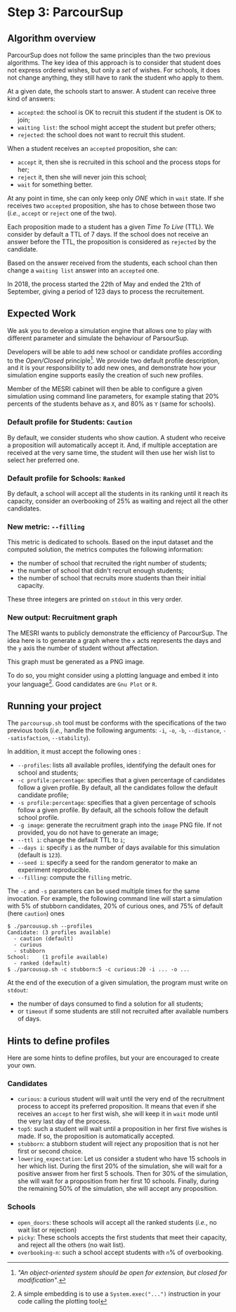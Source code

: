 # Step 3: ParcourSup

## Algorithm overview

ParcourSup does not follow the same principles than the two previous algorithms. The key idea of this approach is to consider that student does not express ordered wishes, but only a _set_ of wishes. For schools, it does not change anything, they still have to rank the student who apply to them.

At a given date, the schools start to answer. A student can receive three kind of answers:

  - `accepted`: the school is OK to recruit this student if the student is OK to join;
  - `waiting list`: the school might accept the student but prefer others;
  - `rejected`: the school does not want to recruit this student.

When a student receives an `accepted` proposition, she can:

  - `accept` it, then she is recruited in this school and the process stops for her;
  - `reject` it, then she will never join this school;
  - `wait` for something better.

At any point in time, she can only keep only _ONE_ which in `wait` state. If she receives two `accepted` proposition, she has to chose between those two (_i.e._, `accept` or `reject` one of the two). 

Each proposition made to a student has a given _Time To Live_ (TTL). We consider by default a TTL of 7 days. If the school does not receive an answer before the TTL, the proposition is considered as `rejected` by the candidate.

Based on the answer received from the students, each school chan then change a `waiting list` answer into an `accepted` one.

In 2018, the process started the 22th of May and ended the 21th of September, giving a period of 123 days to process the recruitement.


## Expected Work

We ask you to develop a simulation engine that allows one to play with different parameter and simulate the behaviour of ParsourSup. 

Developers will be able to add new school or candidate profiles according to the _Open/Closed_ principle[^1]. We provide two default profile description, and it is your responsibility to add new ones, and demonstrate how your simulation engine supports easily the creation of such new profiles.

Member of the MESRI cabinet will then be able to configure a given simulation using command line parameters, for example stating that 20% percents of the students behave as `X`, and 80% as `Y` (same for schools).

### Default profile for Students: `Caution`

By default, we consider students who show caution. A student who receive a proposition will automatically accept it. And, if multiple acceptation are received at the very same time, the student will then use her wish list to select her preferred one.


### Default profile for Schools: `Ranked`

By default, a school will accept all the students in its ranking until it reach its capacity, consider an overbooking of 25% as waiting and reject all the other candidates.

### New metric: `--filling`

This metric is dedicated to schools. Based on the input dataset and the computed solution, the metrics computes the following information:

  - the number of school that recruited the right number of students;
  - the number of school that didn't recruit enough students;
  - the number of school that recruits more students than their initial capacity.

These three integers are printed on `stdout` in this very order.

### New output: Recruitment graph

The MESRI wants to publicly demonstrate the efficiency of ParcourSup. The idea here is to generate a graph where the `x` acts represents the days and the `y` axis the number of student without affectation.

This graph must be generated as a PNG image.

To do so, you might consider using a plotting language and embed it into your language[^2]. Good candidates are `Gnu Plot` or `R`.

## Running your project

The `parcoursup.sh` tool must be conforms with the specifications of the two previous tools (_i.e._, handle the following arguments: `-i`, `-o`, `-b`, `--distance`, `--satisfaction`, `--stability`).

In addition, it must accept the following ones : 

  - `--profiles`: lists all available profiles, identifying the default ones for school and students;
  -  `-c profile:percentage`: specifies that a given percentage of candidates follow a given profile. By default, all the candidates follow the default candidate profile;
  -  `-s profile:percentage`: specifies that a given percentage of schools follow a given profile. By default, all the schools follow the default school profile.
  - `-g image`: generate the recruitment graph into the `image` PNG file. If not provided, you do not have to generate an image;
  - `--ttl i`: change the default TTL to `i`;
  - `--days i`: specify `i` as the number of days available for this simulation (default is `123`).
  - `--seed i`: specify a seed for the random generator to make an experiment reproducible.
  - `--filling`: compute the `filling` metric.
 
 The `-c` and `-s` parameters can be used multiple times for the same invocation. For example, the following command line will start a simulation with 5% of stubborn candidates, 20% of curious ones, and 75% of default (here `caution`) ones

```
$ ./parcousup.sh --profiles
Candidate: (3 profiles available)
  - caution (default)
  - curious
  - stubborn
School:    (1 profile available)
  - ranked (default)
$ ./parcousup.sh -c stubborn:5 -c curious:20 -i ... -o ...
```
 
 At the end of the execution of a given simulation, the program must write on `stdout`:
 
   - the number of days consumed to find a solution for all students;
   - or `timeout` if some students are still not recruited after available numbers of days.

## Hints to define profiles

Here are some hints to define profiles, but your are encouraged to create your own.

### Candidates 

  - `curious`: a curious student will wait until the very end of the recruitment process to accept its preferred proposition. It means that even if she receives an `accept` to her first wish, she will keep it in `wait` mode until the very last day of the process.
  - `top5`: such a student will wait until a proposition in her first five wishes is made. If so, the proposition is automatically accepted.
  - `stubborn`: a stubborn student will reject any proposition that is not her first or second choice. 
  - `lowering_expectation`: Let us consider a student who have 15 schools in her which list. During the first 20% of the simulation, she will wait for a positive answer from her first 5 schools. Then for 30% of the simulation, she will wait for a proposition from her first 10 schools. Finally, during the remaining 50% of the simulation, she will accept any proposition.

  
### Schools

  - `open_doors`: these schools will accept all the ranked students (_i.e._, no wait list or rejection)
  - `picky`:  These schools accepts the first students that meet their capacity, and reject all the others (no wait list).
  - `overbooking-n`: such a school accept students with `n`% of  overbooking.



[^1]: _"An object-oriented system should be open for extension, but closed for modification"_.

[^2]: A simple embedding is to use a `System.exec("...")` instruction in your code calling the plotting tool
